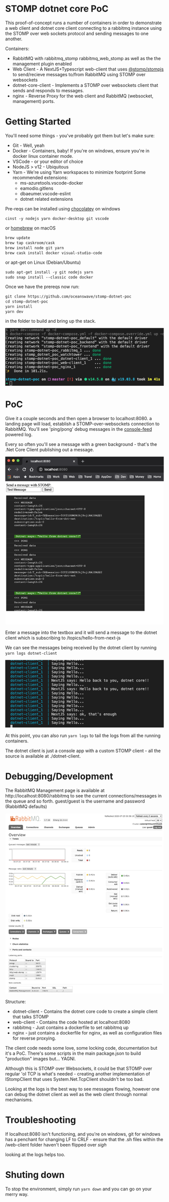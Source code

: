 # STOMP dotnet core PoC

This proof-of-concept runs a number of containers in order to demonstrate a web client and dotnet core client connecting to a rabbitmq instance using the STOMP over web sockets protocol and sending messages to one another.

Containers:

- RabbitMQ with rabbitmq_stomp rabbitmq_web_stomp as well as the the management plugin enabled 
- Web Client - A NextJS+Typescript web-client that uses [@stomp/stompjs](https://github.com/stomp-js/stompjs) to send/recieve messages to/from RabbitMQ using STOMP over websockets
- dotnet-core-client - Implements a STOMP over websockets client that sends and responds to messages.
- nginx - Reverse Proxy for the web client and RabbitMQ (websocket, management) ports.

# Getting Started

You'll need some things - you've probably got them but let's make sure:

 - Git - Well, yeah
 - Docker - Containers, baby! If you're on windows, ensure you're in docker linux container mode.
 - VSCode - or your editor of choice
 - NodeJS > v12 - Ubiquitous
 - Yarn - We're using Yarn workspaces to minimize footprint
    Some recommended extensions:
    - ms-azuretools.vscode-docker
    - eamodio.gitlens
    - dbaeumer.vscode-eslint
    - dotnet related extensions

Pre-reqs can be installed using [chocolatey](https://www.chocolatey.org/) on windows
```
cinst -y nodejs yarn docker-desktop git vscode
```

or [homebrew](https://brew.sh/) on macOS
```
brew update
brew tap caskroom/cask
brew install node git yarn
brew cask install docker visual-studio-code
```

or apt-get on Linux (Debian/Ubuntu)
```
sudo apt-get install -y git nodejs yarn
sudo snap install --classic code docker
```


Once we have the prereqs now run:

```
git clone https://github.com/oceanswave/stomp-dotnet-poc
cd stomp-dotnet-poc
yarn install
yarn dev
```

in the folder to build and bring up the stack.

![Yay, we have a running environment!](https://github.com/Oceanswave/stomp-dotnet-poc/blob/master/images/readme-1.png?raw=true)

# PoC

Give it a couple seconds and then open a browser to localhost:8080. a landing page will load, establish a STOMP-over-websockets connection to RabbitMQ. You'll see 'ping/pong' debug messages in the [console-feed](https://github.com/samdenty/console-feed) powered log.

Every so often you'll see a message with a green background - that's the .Net Core Client publishing out a message.

![dotnet is talking to us, wicked](https://github.com/Oceanswave/stomp-dotnet-poc/blob/master/images/readme-2.png?raw=true)

Enter a message into the textbox and it will send a message to the dotnet client which is subscribing to /topics/hello-from-next-js

We can see the messages being received by the dotnet client by running ```yarn logs dotnet-client```

![and we're talking back!](https://github.com/Oceanswave/stomp-dotnet-poc/blob/master/images/readme-3.png?raw=true)

At this point, you can also run ```yarn logs``` to tail the logs from all the running containers.

The dotnet client is just a console app with a custom STOMP client - all the source is available at ./dotnet-client.

# Debugging/Development

The RabbitMQ Management page is available at http://localhost:8080/rabbitmq to see the current connections/messages in the queue and so forth.
guest/guest is the username and password (RabbitMQ defaults)

![the RabbitMQ management page is function over form here, ladies and gents](https://github.com/Oceanswave/stomp-dotnet-poc/blob/master/images/readme-4.png?raw=true)

Structure:
 - dotnet-client - Contains the dotnet core code to create a simple client that talks STOMP 
 - web-client - Contains the code hosted at localhost:8080
 - rabbitmq - Just contains a dockerfile to set rabbitmq up
 - nginx - just contains a dockerfile for nginx, as well as configuration files for reverse proxying.

The client code needs some love, some locking code, documentation but it's a PoC. There's some scripts in the main package.json to build "production" images but... YAGNI.

Although this is STOMP over Websockets, it could be that STOMP over regular 'ol TCP is what's needed - creating another implementation of IStompClient that uses System.Net.TcpClient shouldn't be too bad.

Looking at the logs is the best way to see messages flowing, however one can debug the dotnet client as well as the web client through normal mechanisms.

# Troubleshooting

If localhost:8080 isn't functioning, and you're on windows, git for windows has a penchant for changing LF to CRLF - ensure that the .sh files within the /web-client folder haven't been flipped over *sigh*

looking at the logs helps too.

# Shuting down

To stop the environment, simply run ```yarn down``` and you can go on your merry way.
